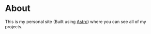 # About
This is my personal site (Built using [Astro](https://astro.build/)) where you can see all of my projects.
